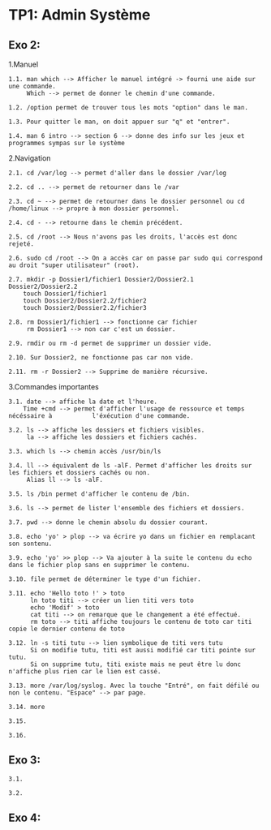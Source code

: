 # TP1: Admin Système

## Exo 2:

1.Manuel

    1.1. man which --> Afficher le manuel intégré -> fourni une aide sur une commande.
         Which --> permet de donner le chemin d'une commande.
    
    1.2. /option permet de trouver tous les mots "option" dans le man.

    1.3. Pour quitter le man, on doit appuer sur "q" et "entrer".

    1.4. man 6 intro --> section 6 --> donne des info sur les jeux et programmes sympas sur le système
    
2.Navigation

    2.1. cd /var/log --> permet d'aller dans le dossier /var/log
    
    2.2. cd .. --> permet de retourner dans le /var
    
    2.3. cd ~ --> permet de retourner dans le dossier personnel ou cd /home/linux --> propre à mon dossier personnel.
    
    2.4. cd - --> retourne dans le chemin précédent.
    
    2.5. cd /root --> Nous n'avons pas les droits, l'accès est donc rejeté.
    
    2.6. sudo cd /root --> On a accès car on passe par sudo qui correspond au droit "super utilisateur" (root).
    
    2.7. mkdir -p Dossier1/fichier1 Dossier2/Dossier2.1 Dossier2/Dossier2.2
        touch Dossier1/fichier1
        touch Dossier2/Dossier2.2/fichier2 
        touch Dossier2/Dossier2.2/fichier3
    
    2.8. rm Dossier1/fichier1 --> fonctionne car fichier
         rm Dossier1 --> non car c'est un dossier.
         
    2.9. rmdir ou rm -d permet de supprimer un dossier vide.
    
    2.10. Sur Dossier2, ne fonctionne pas car non vide.
    
    2.11. rm -r Dossier2 --> Supprime de manière récursive.
    
3.Commandes importantes

    3.1. date --> affiche la date et l'heure. 
        Time +cmd --> permet d'afficher l'usage de ressource et temps nécéssaire à           l'éxécution d'une commande.
    
    3.2. ls --> affiche les dossiers et fichiers visibles.
         la --> affiche les dossiers et fichiers cachés.
         
    3.3. which ls --> chemin accès /usr/bin/ls
    
    3.4. ll --> équivalent de ls -alF. Permet d'afficher les droits sur les fichiers et dossiers cachés ou non.
         Alias ll --> ls -alF.
    
    3.5. ls /bin permet d'afficher le contenu de /bin.
    
    3.6. ls --> permet de lister l'ensemble des fichiers et dossiers.
    
    3.7. pwd --> donne le chemin absolu du dossier courant.
    
    3.8. echo 'yo' > plop --> va écrire yo dans un fichier en remplacant son sontenu. 
    
    3.9. echo 'yo' >> plop --> Va ajouter à la suite le contenu du echo dans le fichier plop sans en supprimer le contenu.
    
    3.10. file permet de déterminer le type d'un fichier.

    3.11. echo 'Hello toto !' > toto
          ln toto titi --> créer un lien titi vers toto
          echo 'Modif' > toto
          cat titi --> on remarque que le changement a été effectué.
          rm toto --> titi affiche toujours le contenu de toto car titi copie le dernier contenu de toto
    
    3.12. ln -s titi tutu --> lien symbolique de titi vers tutu
          Si on modifie tutu, titi est aussi modifié car titi pointe sur tutu.
          Si on supprime tutu, titi existe mais ne peut être lu donc n'affiche plus rien car le lien est cassé.
    
    3.13. more /var/log/syslog. Avec la touche "Entré", on fait défilé ou non le contenu. "Espace" --> par page.
    
    3.14. more 
    
    3.15.
    
    3.16.
    
## Exo 3:

    3.1.
    
    3.2.

## Exo 4:
    
